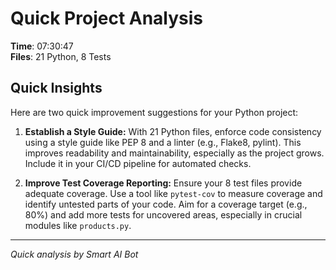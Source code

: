 # Quick Project Analysis

**Time**: 07:30:47  
**Files**: 21 Python, 8 Tests

## Quick Insights

Here are two quick improvement suggestions for your Python project:

1.  **Establish a Style Guide:** With 21 Python files, enforce code consistency using a style guide like PEP 8 and a linter (e.g., Flake8, pylint). This improves readability and maintainability, especially as the project grows. Include it in your CI/CD pipeline for automated checks.

2.  **Improve Test Coverage Reporting:** Ensure your 8 test files provide adequate coverage. Use a tool like `pytest-cov` to measure coverage and identify untested parts of your code. Aim for a coverage target (e.g., 80%) and add more tests for uncovered areas, especially in crucial modules like `products.py`.


---
*Quick analysis by Smart AI Bot*

